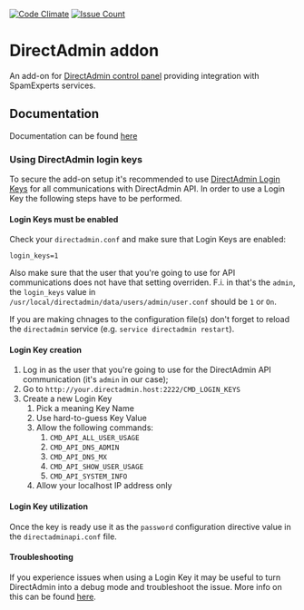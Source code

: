 [![Code Climate](https://codeclimate.com/github/SpamExperts/directadmin-addon/badges/gpa.svg)](https://codeclimate.com/github/SpamExperts/directadmin-addon) [![Issue Count](https://codeclimate.com/github/SpamExperts/directadmin-addon/badges/issue_count.svg)](https://codeclimate.com/github/SpamExperts/directadmin-addon)

# DirectAdmin addon
An add-on for [DirectAdmin control panel](http://directadmin.com) providing integration with SpamExperts services.

## Documentation
Documentation can be found [here](https://my.spamexperts.com/kb/50/DirectAdmin-addon.html "SpamExperts' Knowledge base")

### Using DirectAdmin login keys

To secure the add-on setup it's recommended to use [DirectAdmin Login Keys](https://www.directadmin.com/features.php?id=1298) for all communications with DirectAdmin API. In order to use a Login Key the following steps have to be performed.

#### Login Keys must be enabled

Check your `directadmin.conf` and make sure that Login Keys are enabled:
```
login_keys=1
```
Also make sure that the user that you're going to use for API communications does not have that setting overriden. F.i. in that's the `admin`, the `login_keys` value in `/usr/local/directadmin/data/users/admin/user.conf` should be `1` or `On`.

If you are making chnages to the configuration file(s) don't forget to reload the `directadmin` service (e.g. `service directadmin restart`).

#### Login Key creation

1. Log in as the user that you're going to use for the DirectAdmin API communication (it's `admin` in our case);
1. Go to `http://your.directadmin.host:2222/CMD_LOGIN_KEYS`
1. Create a new Login Key
    1. Pick a meaning Key Name
    1. Use hard-to-guess Key Value 
    1. Allow the following commands:
        1. `CMD_API_ALL_USER_USAGE`
        1. `CMD_API_DNS_ADMIN`
        1. `CMD_API_DNS_MX`
        1. `CMD_API_SHOW_USER_USAGE`
        1. `CMD_API_SYSTEM_INFO`
    1. Allow your localhost IP address only
    
#### Login Key utilization
    
Once the key is ready use it as the `password` configuration directive value in the `directadminapi.conf` file.

#### Troubleshooting

If you experience issues when using a Login Key it may be useful to turn DirectAdmin into a debug mode and troubleshoot the issue. More info on this can be found [here](https://help.directadmin.com/item.php?id=293).
